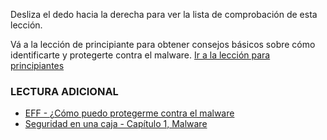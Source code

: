 [Title]: # (¿Y ahora qué?)
[Difficulty]: # (Avanzado)
[Order]: # (3)

Desliza el dedo hacia la derecha para ver la lista de comprobación de esta lección. 

Vá a la lección de principiante para obtener consejos básicos sobre cómo identificarte y protegerte contra el malware. [Ir a la lección para principiantes](umbrella://lesson/malware/0) 

### LECTURA ADICIONAL

* [EFF - ¿Cómo puedo protegerme contra el malware](https://ssd.eff.org/en/module/how-do-i-protect-myself-against-malware) 
* [Seguridad en una caja - Capítulo 1, Malware](https://securityinabox.org/chapter-1)